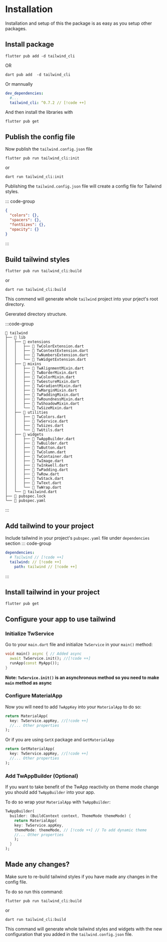 # Installation

Installation and setup of this the package is as easy as you setup other packages.

## Install package

```shell
flutter pub add -d tailwind_cli
```
OR
```shell
dart pub add  -d tailwind_cli
```

Or mannually

```yaml
dev_dependencies:
  #...
  tailwind_cli: ^0.7.2 // [!code ++]
```

And then install the libraries with

```shell
flutter pub get
```

## Publish the config file

Now publish the `tailwind.config.json` file

```shell
flutter pub run tailwind_cli:init
```
or 

```shell
dart run tailwind_cli:init
```

Publishing the `tailwind.config.json` file will create a config file for Tailwind styles.

::: code-group

```json [tailwind.config.json]
{
  "colors": {},
  "spacers": {},
  "fontSizes": {},
  "opacity": {}
}
```

:::

## Build tailwind styles

```shell
flutter pub run tailwind_cli:build
```

or 

```shell
dart run tailwind_cli:build
```

This commend will generate whole `tailwind` project into your prject's root directory.

Gererated directory structure.

:::code-group

```txt[Tailwind project's directory structure]
📂 tailwind
├── 📂 lib
│   ├── 📂 extensions
│   │   ├── 📄 TwColorExtension.dart
│   │   ├── 📄 TwContextExtension.dart
│   │   ├── 📄 TwNumbersExtension.dart
│   │   └── 📄 TwWidgetExtension.dart
│   ├── 📂 mixins
│   │   ├── 📄 TwAlignmentMixin.dart
│   │   ├── 📄 TwBorderMixin.dart
│   │   ├── 📄 TwColorMixin.dart
│   │   ├── 📄 TwGestureMixin.dart
│   │   ├── 📄 TwGradientMixin.dart
│   │   ├── 📄 TwMarginMixin.dart
│   │   ├── 📄 TwPaddingMixin.dart
│   │   ├── 📄 TwRoundnessMixin.dart
│   │   ├── 📄 TwShoadowMixin.dart
│   │   └── 📄 TwSizeMixin.dart
│   ├── 📂 utilities
│   │   ├── 📄 TwColors.dart
│   │   ├── 📄 TwService.dart
│   │   ├── 📄 TwSizes.dart
│   │   └── 📄 TwUtils.dart
│   ├── 📂 widgets
│   │   ├── 📄 TwAppBuilder.dart
│   │   ├── 📄 TwBuilder.dart
│   │   ├── 📄 TwButton.dart
│   │   ├── 📄 TwColumn.dart
│   │   ├── 📄 TwContainer.dart
│   │   ├── 📄 TwImage.dart
│   │   ├── 📄 TwInkwell.dart
│   │   ├── 📄 TwPadding.dart
│   │   ├── 📄 TwRow.dart
│   │   ├── 📄 TwStack.dart
│   │   ├── 📄 TwText.dart
│   │   └── 📄 TwWrap.dart
│   └── 📄 tailwind.dart
├── 📄 pubspec.lock
└── 📄 pubspec.yaml
```

:::

## Add tailwind to your project

Include tailwind in your project's `pubspec.yaml` file under `dependencies` section
::: code-group

```yaml [pubspec.yaml]
dependencies:
  # Tailwind // [!code ++]
  tailwind: // [!code ++]
    path: tailwind // [!code ++]
```

:::

## Install tailwind in your project

```shell
flutter pub get
```

## Configure your app to use tailwind

### Initialize TwService

Go to your `main.dart` file and initialize `TwService` in your `main()` method:

```dart
void main() async { // Added async
  await TwService.init(); //[!code ++]
  runApp(const MyApp());
}
```

**Note: `TwService.init()` is an asynchronous method so you need to make `main` method as async**

### Configure MaterialApp

Now you will need to add `TwAppKey` into your `MaterialApp` to do so:

```dart
return MaterialApp(
  key: TwService.appKey, //[!code ++]
  //... Other properties
);
```

Or if you are using `GetX` package and `GetMaterialApp` 

```dart
return GetMaterialApp(
  key: TwService.appKey, //[!code ++]
  //... Other properties
);
```

### Add TwAppBuilder (Optional)

If you want to take benefit of the TwApp reactivity on theme mode change you should add `TwAppBuilder` into your app.

To do so wrap your `MaterialApp` with `TwAppBuilder`:

```dart
TwAppBuilder(
  builder: (BuildContext context, ThemeMode themeMode) {
    return MaterialApp(
    key: TwService.appKey,
    themeMode: themeMode, // [!code ++] // To add dynamic theme
    //... Other properties
    );
  }
);
```

## Made any changes?

Make sure to re-build tailwind styles if you have made any changes in the config file.

To do so run this command:

```shell
flutter pub run tailwind_cli:build
```
or

```shell
dart run tailwind_cli:build
```

This command will generate whole tailwind styles and widgets with the new configuration that you added in the `tailwind.config.json` file.
